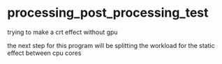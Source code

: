# processing_post_processing_test
trying to make a crt effect without gpu



the next step for this program will be splitting the workload for the static effect between cpu cores
